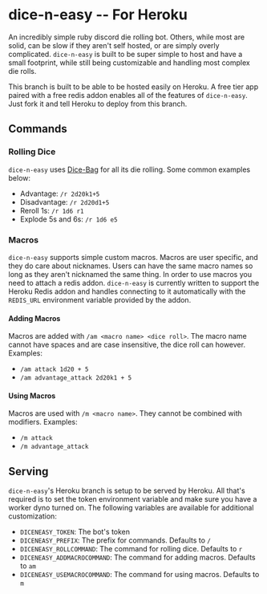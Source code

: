 # dice-n-easy -- For Heroku

An incredibly simple ruby discord die rolling bot. Others, while most are solid,
can be slow if they aren't self hosted, or are simply overly complicated.
`dice-n-easy` is built to be super simple to host and have a small
footprint, while still being customizable and handling most complex die rolls.

This branch is built to be able to be hosted easily on Heroku. A free tier app
paired with a free redis addon enables all of the features of `dice-n-easy`.
Just fork it and tell Heroku to deploy from this branch.

## Commands

### Rolling Dice

`dice-n-easy` uses [Dice-Bag](//github.com/syntruth/Dice-Bag) for all its die rolling. Some common examples below:
- Advantage: `/r 2d20k1+5`
- Disadvantage: `/r 2d20d1+5`
- Reroll 1s: `/r 1d6 r1`
- Explode 5s and 6s: `/r 1d6 e5`

### Macros

`dice-n-easy` supports simple custom macros. Macros are user specific, and they
do care about nicknames. Users can have the same macro names so long as they
aren't nicknamed the same thing. In order to use macros you need to attach a
redis addon. `dice-n-easy` is currently written to support the Heroku Redis
addon and handles connecting to it automatically with the `REDIS_URL`
environment variable provided by the addon.

#### Adding Macros

Macros are added with `/am <macro name> <dice roll>`. The macro name cannot have
spaces and are case insensitive, the dice roll can however. Examples:
- `/am attack 1d20 + 5`
- `/am advantage_attack 2d20k1 + 5`

#### Using Macros

Macros are used with `/m <macro name>`. They cannot be combined with modifiers.
Examples:
- `/m attack`
- `/m advantage_attack`

## Serving

`dice-n-easy`'s Heroku branch is setup to be served by Heroku. 
All that's required is to set the token environment variable and make sure you
have a worker dyno turned on. The following variables are available for
additional customization:
- `DICENEASY_TOKEN`: The bot's token
- `DICENEASY_PREFIX`: The prefix for commands. Defaults to `/`
- `DICENEASY_ROLLCOMMAND`: The command for rolling dice. Defaults to `r`
- `DICENEASY_ADDMACROCOMMAND`: The command for adding macros. Defaults to `am`
- `DICENEASY_USEMACROCOMMAND`: The command for using macros. Defaults to `m`
